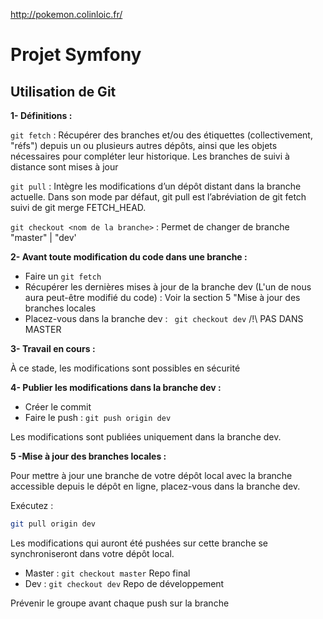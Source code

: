 http://pokemon.colinloic.fr/

# Projet Symfony

## Utilisation de Git

**1- Définitions :**

``` git fetch ``` : Récupérer des branches et/ou des étiquettes (collectivement, "réfs") depuis un ou plusieurs autres dépôts, ainsi que les objets nécessaires pour compléter leur historique. Les branches de suivi à distance sont mises à jour

``` git pull ``` : Intègre les modifications d’un dépôt distant dans la branche actuelle. Dans son mode par défaut, git pull est l’abréviation de git fetch suivi de git merge FETCH_HEAD.

``` git checkout <nom de la branche> ``` : Permet de changer de branche "master" | "dev'

**2- Avant toute modification du code dans une branche :**

- Faire un ```git fetch```
- Récupérer les dernières mises à jour de la branche dev (L'un de nous aura peut-être modifié du code) : Voir la section 5 "Mise à jour des branches locales
- Placez-vous dans la branche dev : ``` git checkout dev``` /!\ PAS DANS MASTER

**3- Travail en cours :**

À ce stade, les modifications sont possibles en sécurité

**4- Publier les modifications dans la branche dev :**

- Créer le commit
- Faire le push : ``` git push origin dev ```

Les modifications sont publiées uniquement dans la branche dev.
 
**5 -Mise à jour des branches locales :**

Pour mettre à jour une branche de votre dépôt local avec la branche accessible depuis le dépôt en ligne, placez-vous dans la branche dev.

Exécutez :

```bash
git pull origin dev
```

Les modifications qui auront été pushées sur cette branche se synchroniseront dans votre dépôt local.

- Master : ``` git checkout master ``` Repo final
- Dev : ``` git checkout dev ``` Repo de développement

Prévenir le groupe avant chaque push sur la branche
